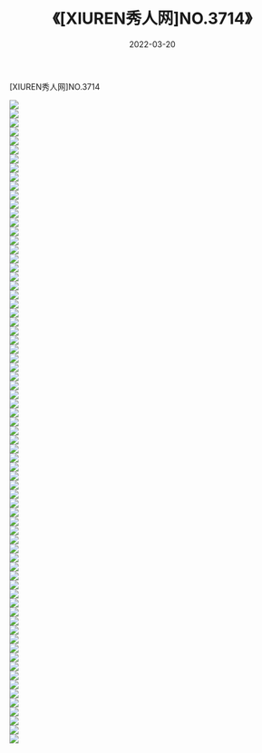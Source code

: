 ﻿---
layout: post
title:  《[XIUREN秀人网]NO.3714》
date:   2022-03-20
img: http://img.660000.xyz/Sharelink/秀人网/秀人网第04部分/[XIUREN秀人网]NO.3714/000.jpg
categories: [美女, 清纯, 唯美]
---

[XIUREN秀人网]NO.3714

 ![](http://img.660000.xyz/Sharelink/秀人网/秀人网第04部分/[XIUREN秀人网]NO.3714/001.jpg) <br>![](http://img.660000.xyz/Sharelink/秀人网/秀人网第04部分/[XIUREN秀人网]NO.3714/002.jpg) <br>![](http://img.660000.xyz/Sharelink/秀人网/秀人网第04部分/[XIUREN秀人网]NO.3714/003.jpg) <br>![](http://img.660000.xyz/Sharelink/秀人网/秀人网第04部分/[XIUREN秀人网]NO.3714/004.jpg) <br>![](http://img.660000.xyz/Sharelink/秀人网/秀人网第04部分/[XIUREN秀人网]NO.3714/005.jpg) <br>![](http://img.660000.xyz/Sharelink/秀人网/秀人网第04部分/[XIUREN秀人网]NO.3714/006.jpg) <br>![](http://img.660000.xyz/Sharelink/秀人网/秀人网第04部分/[XIUREN秀人网]NO.3714/007.jpg) <br>![](http://img.660000.xyz/Sharelink/秀人网/秀人网第04部分/[XIUREN秀人网]NO.3714/008.jpg) <br>![](http://img.660000.xyz/Sharelink/秀人网/秀人网第04部分/[XIUREN秀人网]NO.3714/009.jpg) <br>![](http://img.660000.xyz/Sharelink/秀人网/秀人网第04部分/[XIUREN秀人网]NO.3714/010.jpg) <br>![](http://img.660000.xyz/Sharelink/秀人网/秀人网第04部分/[XIUREN秀人网]NO.3714/011.jpg) <br>![](http://img.660000.xyz/Sharelink/秀人网/秀人网第04部分/[XIUREN秀人网]NO.3714/012.jpg) <br>![](http://img.660000.xyz/Sharelink/秀人网/秀人网第04部分/[XIUREN秀人网]NO.3714/013.jpg) <br>![](http://img.660000.xyz/Sharelink/秀人网/秀人网第04部分/[XIUREN秀人网]NO.3714/014.jpg) <br>![](http://img.660000.xyz/Sharelink/秀人网/秀人网第04部分/[XIUREN秀人网]NO.3714/015.jpg) <br>![](http://img.660000.xyz/Sharelink/秀人网/秀人网第04部分/[XIUREN秀人网]NO.3714/016.jpg) <br>![](http://img.660000.xyz/Sharelink/秀人网/秀人网第04部分/[XIUREN秀人网]NO.3714/017.jpg) <br>![](http://img.660000.xyz/Sharelink/秀人网/秀人网第04部分/[XIUREN秀人网]NO.3714/018.jpg) <br>![](http://img.660000.xyz/Sharelink/秀人网/秀人网第04部分/[XIUREN秀人网]NO.3714/019.jpg) <br>![](http://img.660000.xyz/Sharelink/秀人网/秀人网第04部分/[XIUREN秀人网]NO.3714/020.jpg) <br>![](http://img.660000.xyz/Sharelink/秀人网/秀人网第04部分/[XIUREN秀人网]NO.3714/021.jpg) <br>![](http://img.660000.xyz/Sharelink/秀人网/秀人网第04部分/[XIUREN秀人网]NO.3714/022.jpg) <br>![](http://img.660000.xyz/Sharelink/秀人网/秀人网第04部分/[XIUREN秀人网]NO.3714/023.jpg) <br>![](http://img.660000.xyz/Sharelink/秀人网/秀人网第04部分/[XIUREN秀人网]NO.3714/024.jpg) <br>![](http://img.660000.xyz/Sharelink/秀人网/秀人网第04部分/[XIUREN秀人网]NO.3714/025.jpg) <br>![](http://img.660000.xyz/Sharelink/秀人网/秀人网第04部分/[XIUREN秀人网]NO.3714/026.jpg) <br>![](http://img.660000.xyz/Sharelink/秀人网/秀人网第04部分/[XIUREN秀人网]NO.3714/027.jpg) <br>![](http://img.660000.xyz/Sharelink/秀人网/秀人网第04部分/[XIUREN秀人网]NO.3714/028.jpg) <br>![](http://img.660000.xyz/Sharelink/秀人网/秀人网第04部分/[XIUREN秀人网]NO.3714/029.jpg) <br>![](http://img.660000.xyz/Sharelink/秀人网/秀人网第04部分/[XIUREN秀人网]NO.3714/030.jpg) <br>![](http://img.660000.xyz/Sharelink/秀人网/秀人网第04部分/[XIUREN秀人网]NO.3714/031.jpg) <br>![](http://img.660000.xyz/Sharelink/秀人网/秀人网第04部分/[XIUREN秀人网]NO.3714/032.jpg) <br>![](http://img.660000.xyz/Sharelink/秀人网/秀人网第04部分/[XIUREN秀人网]NO.3714/033.jpg) <br>![](http://img.660000.xyz/Sharelink/秀人网/秀人网第04部分/[XIUREN秀人网]NO.3714/034.jpg) <br>![](http://img.660000.xyz/Sharelink/秀人网/秀人网第04部分/[XIUREN秀人网]NO.3714/035.jpg) <br>![](http://img.660000.xyz/Sharelink/秀人网/秀人网第04部分/[XIUREN秀人网]NO.3714/036.jpg) <br>![](http://img.660000.xyz/Sharelink/秀人网/秀人网第04部分/[XIUREN秀人网]NO.3714/037.jpg) <br>![](http://img.660000.xyz/Sharelink/秀人网/秀人网第04部分/[XIUREN秀人网]NO.3714/038.jpg) <br>![](http://img.660000.xyz/Sharelink/秀人网/秀人网第04部分/[XIUREN秀人网]NO.3714/039.jpg) <br>![](http://img.660000.xyz/Sharelink/秀人网/秀人网第04部分/[XIUREN秀人网]NO.3714/040.jpg) <br>![](http://img.660000.xyz/Sharelink/秀人网/秀人网第04部分/[XIUREN秀人网]NO.3714/041.jpg) <br>![](http://img.660000.xyz/Sharelink/秀人网/秀人网第04部分/[XIUREN秀人网]NO.3714/042.jpg) <br>![](http://img.660000.xyz/Sharelink/秀人网/秀人网第04部分/[XIUREN秀人网]NO.3714/043.jpg) <br>![](http://img.660000.xyz/Sharelink/秀人网/秀人网第04部分/[XIUREN秀人网]NO.3714/044.jpg) <br>![](http://img.660000.xyz/Sharelink/秀人网/秀人网第04部分/[XIUREN秀人网]NO.3714/045.jpg) <br>![](http://img.660000.xyz/Sharelink/秀人网/秀人网第04部分/[XIUREN秀人网]NO.3714/046.jpg) <br>![](http://img.660000.xyz/Sharelink/秀人网/秀人网第04部分/[XIUREN秀人网]NO.3714/047.jpg) <br>![](http://img.660000.xyz/Sharelink/秀人网/秀人网第04部分/[XIUREN秀人网]NO.3714/048.jpg) <br>![](http://img.660000.xyz/Sharelink/秀人网/秀人网第04部分/[XIUREN秀人网]NO.3714/049.jpg) <br>![](http://img.660000.xyz/Sharelink/秀人网/秀人网第04部分/[XIUREN秀人网]NO.3714/050.jpg) <br>![](http://img.660000.xyz/Sharelink/秀人网/秀人网第04部分/[XIUREN秀人网]NO.3714/051.jpg) <br>![](http://img.660000.xyz/Sharelink/秀人网/秀人网第04部分/[XIUREN秀人网]NO.3714/052.jpg) <br>![](http://img.660000.xyz/Sharelink/秀人网/秀人网第04部分/[XIUREN秀人网]NO.3714/053.jpg) <br>![](http://img.660000.xyz/Sharelink/秀人网/秀人网第04部分/[XIUREN秀人网]NO.3714/054.jpg) <br>![](http://img.660000.xyz/Sharelink/秀人网/秀人网第04部分/[XIUREN秀人网]NO.3714/055.jpg) <br>![](http://img.660000.xyz/Sharelink/秀人网/秀人网第04部分/[XIUREN秀人网]NO.3714/056.jpg) <br>![](http://img.660000.xyz/Sharelink/秀人网/秀人网第04部分/[XIUREN秀人网]NO.3714/057.jpg) <br>![](http://img.660000.xyz/Sharelink/秀人网/秀人网第04部分/[XIUREN秀人网]NO.3714/058.jpg) <br>![](http://img.660000.xyz/Sharelink/秀人网/秀人网第04部分/[XIUREN秀人网]NO.3714/059.jpg) <br>![](http://img.660000.xyz/Sharelink/秀人网/秀人网第04部分/[XIUREN秀人网]NO.3714/060.jpg) <br>![](http://img.660000.xyz/Sharelink/秀人网/秀人网第04部分/[XIUREN秀人网]NO.3714/061.jpg) <br>![](http://img.660000.xyz/Sharelink/秀人网/秀人网第04部分/[XIUREN秀人网]NO.3714/062.jpg) <br>![](http://img.660000.xyz/Sharelink/秀人网/秀人网第04部分/[XIUREN秀人网]NO.3714/063.jpg) <br>![](http://img.660000.xyz/Sharelink/秀人网/秀人网第04部分/[XIUREN秀人网]NO.3714/064.jpg) <br>![](http://img.660000.xyz/Sharelink/秀人网/秀人网第04部分/[XIUREN秀人网]NO.3714/065.jpg) <br>![](http://img.660000.xyz/Sharelink/秀人网/秀人网第04部分/[XIUREN秀人网]NO.3714/066.jpg) <br>![](http://img.660000.xyz/Sharelink/秀人网/秀人网第04部分/[XIUREN秀人网]NO.3714/067.jpg) <br>![](http://img.660000.xyz/Sharelink/秀人网/秀人网第04部分/[XIUREN秀人网]NO.3714/068.jpg) <br>![](http://img.660000.xyz/Sharelink/秀人网/秀人网第04部分/[XIUREN秀人网]NO.3714/069.jpg) <br>![](http://img.660000.xyz/Sharelink/秀人网/秀人网第04部分/[XIUREN秀人网]NO.3714/070.jpg) <br>![](http://img.660000.xyz/Sharelink/秀人网/秀人网第04部分/[XIUREN秀人网]NO.3714/071.jpg) <br>